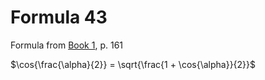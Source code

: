 # Formula 43

Formula from [Book 1](../../Buch1.md), p. 161

$\cos{\frac{\alpha}{2}} = \sqrt{\frac{1 + \cos{\alpha}}{2}}$
